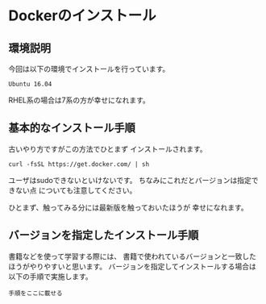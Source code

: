# Dockerのインストール
## 環境説明

今回は以下の環境でインストールを行っています。

```
Ubuntu 16.04
```

RHEL系の場合は7系の方が幸せになれます。


## 基本的なインストール手順
古いやり方ですがこの方法でひとまず
インストールされます。

```bash:Dockerインストール
curl -fsSL https://get.docker.com/ | sh
```

ユーザはsudoできないといけないです。
ちなみにこれだとバージョンは指定できない点
についても注意してください。

ひとまず、触ってみる分には最新版を触っておいたほうが
幸せになれます。

## バージョンを指定したインストール手順
書籍などを使って学習する際には、
書籍で使われているバージョンと一致したほうがやりやすいと思います。
バージョンを指定してインストールする場合は以下の手順で実施します。

```
手順をここに載せる
```

